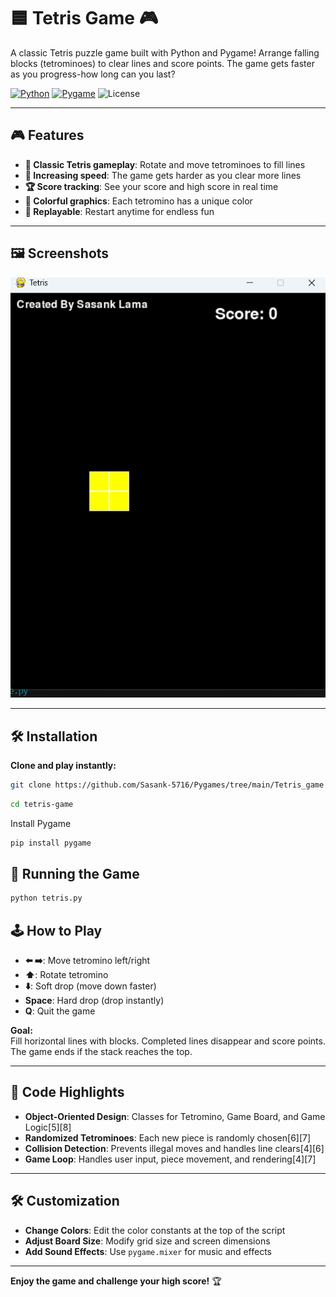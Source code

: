 # 🟦 Tetris Game 🎮

A classic Tetris puzzle game built with Python and Pygame! Arrange falling blocks (tetrominoes) to clear lines and score points. The game gets faster as you progress-how long can you last?

[![Python](https://img.shields.io/badge/Python-3.7%2B-blue?logo=python)](https://python.org)
[![Pygame](https://img.shields.io/badge/Pygame-2.0%2B-green?logo=python)](https://pygame.org)
![License](https://img.shields.io/badge/License-MIT-red)

---

## 🎮 Features

- **🧩 Classic Tetris gameplay**: Rotate and move tetrominoes to fill lines
- **🚀 Increasing speed**: The game gets harder as you clear more lines
- **🏆 Score tracking**: See your score and high score in real time
- **🎨 Colorful graphics**: Each tetromino has a unique color
- **🔄 Replayable**: Restart anytime for endless fun

---

## 🖼️ Screenshots

![Tetris Gameplay](Tetris.png)  

---

## 🛠️ Installation

**Clone and play instantly:**
```bash
git clone https://github.com/Sasank-5716/Pygames/tree/main/Tetris_game
```
```bash
cd tetris-game
```
Install Pygame
```bash
pip install pygame
```
## 🚀 Running the Game
```bash
python tetris.py
```

## 🕹️ How to Play

- **⬅️ ➡️**: Move tetromino left/right
- **⬆️**: Rotate tetromino
- **⬇️**: Soft drop (move down faster)
- **Space**: Hard drop (drop instantly)
- **Q**: Quit the game

**Goal:**  
Fill horizontal lines with blocks. Completed lines disappear and score points. The game ends if the stack reaches the top.

---

## 🧠 Code Highlights

- **Object-Oriented Design**: Classes for Tetromino, Game Board, and Game Logic[5][8]
- **Randomized Tetrominoes**: Each new piece is randomly chosen[6][7]
- **Collision Detection**: Prevents illegal moves and handles line clears[4][6]
- **Game Loop**: Handles user input, piece movement, and rendering[4][7]

---

## 🛠️ Customization

- **Change Colors**: Edit the color constants at the top of the script
- **Adjust Board Size**: Modify grid size and screen dimensions
- **Add Sound Effects**: Use `pygame.mixer` for music and effects

---

**Enjoy the game and challenge your high score!** 🏆